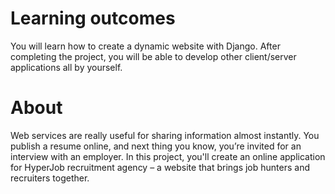 # Learning outcomes

You will learn how to create a dynamic website with Django. After completing the project, you will be able to develop other client/server applications all by yourself.

# About
Web services are really useful for sharing information almost instantly. You publish a resume online, and next thing you know, you’re invited for an interview with an employer. In this project, you'll create an online application for HyperJob recruitment agency – a website that brings job hunters and recruiters together.

